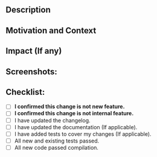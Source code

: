 ## Description
<!--- Describe your changes in detail -->

## Motivation and Context
<!--- Why is this change required? What problem does it solve? -->

## Impact (If any)
<!--- If there is any negative impact - what is it? -->

## Screenshots:
<!--- Provide screenshots of tests/compile/demo/etc -->

## Checklist:
<!--- This is meant more as a personal checklist so we don't forgot important steps! -->
<!--- Go over all the following points, and put an `x` in all the boxes that apply. -->
- [ ] **I confirmed this change is not new feature.**
- [ ] **I confirmed this change is not internal feature.**
- [ ] I have updated the changelog.
- [ ] I have updated the documentation (If applicable).
- [ ] I have added tests to cover my changes (If applicable).
- [ ] All new and existing tests passed.
- [ ] All new code passed compilation.
